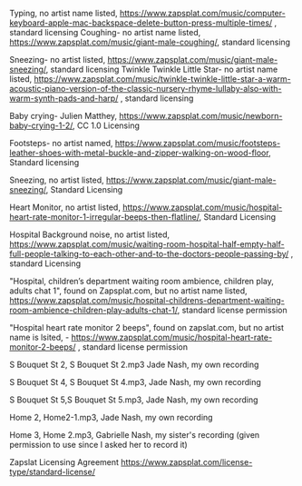Typing, no artist name listed, https://www.zapsplat.com/music/computer-keyboard-apple-mac-backspace-delete-button-press-multiple-times/ , standard licensing
Coughing- no artist name listed, https://www.zapsplat.com/music/giant-male-coughing/, standard licensing

Sneezing- no artist listed, https://www.zapsplat.com/music/giant-male-sneezing/, standard licensing
Twinkle Twinkle Little Star- no artist name listed, https://www.zapsplat.com/music/twinkle-twinkle-little-star-a-warm-acoustic-piano-version-of-the-classic-nursery-rhyme-lullaby-also-with-warm-synth-pads-and-harp/ , standard licensing

Baby crying- Julien Matthey, https://www.zapsplat.com/music/newborn-baby-crying-1-2/, CC 1.0 Licensing

Footsteps- no artist named, https://www.zapsplat.com/music/footsteps-leather-shoes-with-metal-buckle-and-zipper-walking-on-wood-floor, Standard licensing

Sneezing, no artist listed, https://www.zapsplat.com/music/giant-male-sneezing/, Standard Licensing

Heart Monitor, no artist listed, https://www.zapsplat.com/music/hospital-heart-rate-monitor-1-irregular-beeps-then-flatline/, Standard Licensing 

Hospital Background noise, no artist listed,  https://www.zapsplat.com/music/waiting-room-hospital-half-empty-half-full-people-talking-to-each-other-and-to-the-doctors-people-passing-by/ , standard Licensing 

"Hospital, children’s department waiting room ambience, children play, adults chat 1", found on Zapsplat.com, but no artist name listed, https://www.zapsplat.com/music/hospital-childrens-department-waiting-room-ambience-children-play-adults-chat-1/, standard license permission

"Hospital heart rate monitor 2 beeps", found on zapslat.com, but no artist name is lsited, - https://www.zapsplat.com/music/hospital-heart-rate-monitor-2-beeps/ , standard license permission


S Bouquet St 2, S Bouquet St 2.mp3 Jade Nash, my own recording

S Bouquet St 4, S Bouquet St 4.mp3, Jade Nash, my own recording

S Bouquet St 5,S Bouquet St 5.mp3,  Jade Nash, my own recording

Home 2, Home2-1.mp3, Jade Nash, my own recording


Home 3, Home 2.mp3, Gabrielle Nash, my sister's recording (given permission to use since I asked her to record it)

Zapslat Licensing Agreement https://www.zapsplat.com/license-type/standard-license/

